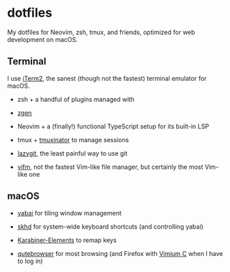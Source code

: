 # dotfiles

My dotfiles for Neovim, zsh, tmux, and friends, optimized for web development on
macOS.

## Terminal

I use [iTerm2](https://github.com/gnachman/iTerm2), the sanest (though not
the fastest) terminal emulator for macOS.

- zsh + a handful of plugins managed with
- [zgen](https://github.com/tarjoilija/zgen)

- Neovim + a (finally!) functional TypeScript setup for its built-in LSP

- tmux + [tmuxinator](https://github.com/tmuxinator/tmuxinator) to manage
  sessions

- [lazygit](https://github.com/jesseduffield/lazygit), the least painful way to
  use git

- [vifm](https://github.com/vifm/vifm), not the fastest Vim-like file manager,
  but certainly the most Vim-like one

## macOS

- [yabai](https://github.com/koekeishiya/yabai) for tiling window management

- [skhd](https://github.com/koekeishiya/skhd) for system-wide keyboard shortcuts
  (and controlling yabai)

- [Karabiner-Elements](https://github.com/pqrs-org/Karabiner-Elements) to
  remap keys

- [qutebrowser](https://github.com/qutebrowser/qutebrowser) for most browsing
  (and Firefox with [Vimium
  C](https://addons.mozilla.org/en-US/firefox/addon/vimium-c/) when I have to
  log in)

